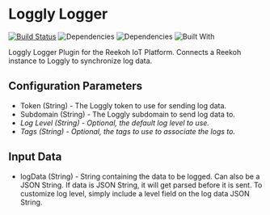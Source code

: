 # Loggly Logger

[![Build Status](https://travis-ci.org/Reekoh/loggly-logger.svg)](https://travis-ci.org/Reekoh/loggly-logger)
![Dependencies](https://img.shields.io/david/Reekoh/loggly-logger.svg)
![Dependencies](https://img.shields.io/david/dev/Reekoh/loggly-logger.svg)
![Built With](https://img.shields.io/badge/built%20with-gulp-red.svg)

Loggly Logger Plugin for the Reekoh IoT Platform. Connects a Reekoh instance to Loggly to synchronize log data.

## Configuration Parameters

* Token (String) - The Loggly token to use for sending log data.
* Subdomain (String) - The Loggly subdomain to send log data to.
* *Log Level (String) - Optional, the default log level to use.*
* *Tags (String) - Optional, the tags to use to associate the logs to.*

## Input Data

* logData (String) - String containing the data to be logged. Can also be a JSON String. If data is JSON String, it will get parsed before it is sent. To customize log level, simply include a level field on the log data JSON String.
